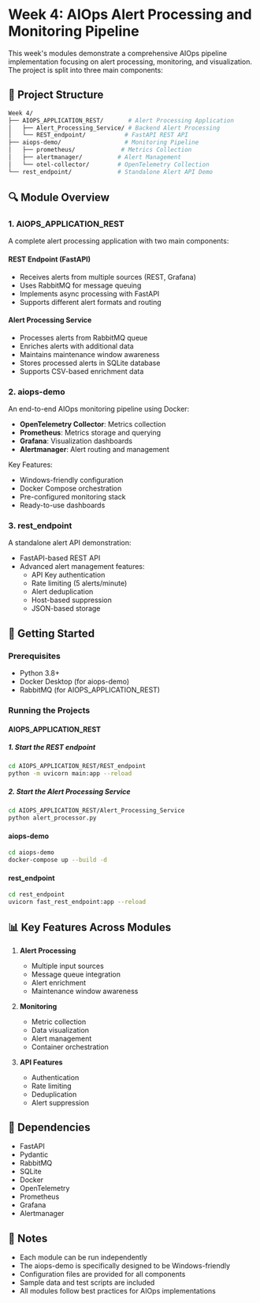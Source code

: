 # Week 4: AIOps Alert Processing and Monitoring Pipeline

This week's modules demonstrate a comprehensive AIOps pipeline implementation focusing on alert processing, monitoring, and visualization. The project is split into three main components:

## 📁 Project Structure

```sh
Week 4/
├── AIOPS_APPLICATION_REST/       # Alert Processing Application
│   ├── Alert_Processing_Service/ # Backend Alert Processing
│   └── REST_endpoint/           # FastAPI REST API
├── aiops-demo/                  # Monitoring Pipeline
│   ├── prometheus/             # Metrics Collection
│   ├── alertmanager/          # Alert Management
│   └── otel-collector/        # OpenTelemetry Collection
└── rest_endpoint/             # Standalone Alert API Demo
```

## 🔍 Module Overview

### 1. AIOPS_APPLICATION_REST

A complete alert processing application with two main components:

#### REST Endpoint (FastAPI)

- Receives alerts from multiple sources (REST, Grafana)
- Uses RabbitMQ for message queuing
- Implements async processing with FastAPI
- Supports different alert formats and routing

#### Alert Processing Service

- Processes alerts from RabbitMQ queue
- Enriches alerts with additional data
- Maintains maintenance window awareness
- Stores processed alerts in SQLite database
- Supports CSV-based enrichment data

### 2. aiops-demo

An end-to-end AIOps monitoring pipeline using Docker:

- **OpenTelemetry Collector**: Metrics collection
- **Prometheus**: Metrics storage and querying
- **Grafana**: Visualization dashboards
- **Alertmanager**: Alert routing and management

Key Features:

- Windows-friendly configuration
- Docker Compose orchestration
- Pre-configured monitoring stack
- Ready-to-use dashboards

### 3. rest_endpoint

A standalone alert API demonstration:

- FastAPI-based REST API
- Advanced alert management features:
  - API Key authentication
  - Rate limiting (5 alerts/minute)
  - Alert deduplication
  - Host-based suppression
  - JSON-based storage

## 🚀 Getting Started

### Prerequisites

- Python 3.8+
- Docker Desktop (for aiops-demo)
- RabbitMQ (for AIOPS_APPLICATION_REST)

### Running the Projects

#### AIOPS_APPLICATION_REST

##### 1. Start the REST endpoint

```bash
cd AIOPS_APPLICATION_REST/REST_endpoint
python -m uvicorn main:app --reload
```

##### 2. Start the Alert Processing Service

```bash
cd AIOPS_APPLICATION_REST/Alert_Processing_Service
python alert_processor.py
```

#### aiops-demo

```bash
cd aiops-demo
docker-compose up --build -d
```

#### rest_endpoint

```bash
cd rest_endpoint
uvicorn fast_rest_endpoint:app --reload
```

## 📊 Key Features Across Modules

1. **Alert Processing**
   - Multiple input sources
   - Message queue integration
   - Alert enrichment
   - Maintenance window awareness

2. **Monitoring**
   - Metric collection
   - Data visualization
   - Alert management
   - Container orchestration

3. **API Features**
   - Authentication
   - Rate limiting
   - Deduplication
   - Alert suppression

## 🔗 Dependencies

- FastAPI
- Pydantic
- RabbitMQ
- SQLite
- Docker
- OpenTelemetry
- Prometheus
- Grafana
- Alertmanager

## 📝 Notes

- Each module can be run independently
- The aiops-demo is specifically designed to be Windows-friendly
- Configuration files are provided for all components
- Sample data and test scripts are included
- All modules follow best practices for AIOps implementations
